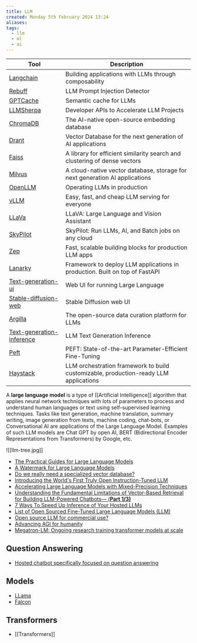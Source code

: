 ```yaml
---
title: LLM
created: Monday 5th February 2024 13:24
aliases: 
tags:
  - llm
  - ml
  - ai
---
```

| Tool                                                                                  | Description                                                                 |
| ------------------------------------------------------------------------------------- | --------------------------------------------------------------------------- |
| [Langchain](https://github.com/hwchase17/langchain)                                   | Building applications with LLMs through composability                       |
| [Rebuff](https://github.com/woop/rebuff)                                              | LLM Prompt Injection Detector                                               |
| [GPTCache](https://github.com/zilliztech/GPTCache)                                    | Semantic cache for LLMs                                                     |
| [LLMSherpa](https://github.com/nlmatics/llmsherpa)                                    | Developer APIs to Accelerate LLM Projects                                   |
| [ChromaDB](https://github.com/chroma-core/chroma)                                     | The AI-native open-source embedding database                                |
| [Drant](https://github.com/qdrant/qdrant)                                             | Vector Database for the next generation of AI applications                  |
| [Faiss](https://github.com/facebookresearch/faiss)                                    | A library for efficient similarity search and clustering of dense vectors   |
| [Milvus](https://github.com/milvus-io/milvus)                                         | A cloud-native vector database, storage for next generation AI applications |
| [OpenLLM](https://github.com/bentoml/OpenLLM)                                         | Operating LLMs in production                                                |
| [vLLM](https://github.com/vllm-project/vllm)                                          | Easy, fast, and cheap LLM serving for everyone                              |
| [LLaVa](https://github.com/haotian-liu/LLaVA)                                         | LLaVA: Large Language and Vision Assistant                                  |
| [SkyPilot](https://github.com/skypilot-org/skypilot)                                  | SkyPilot: Run LLMs, AI, and Batch jobs on any cloud                         |
| [Zep](https://github.com/getzep/zep)                                                  | Fast, scalable building blocks for production LLM apps                      |
| [Lanarky](https://github.com/ajndkr/lanarky)                                          | Framework to deploy LLM applications in production. Built on top of FastAPI |
| [Text-generation-ui](https://github.com/oobabooga/text-generation-webui)              | Web UI for running Large Language                                           |
| [Stable-diffusion-web](https://github.com/AUTOMATIC1111/stable-diffusion-webui)       | Stable Diffusion web UI                                                     |
| [Argilla](https://github.com/argilla-io/argilla)                                      | The open-source data curation platform for LLMs                             |
| [Text-generation-inference](https://github.com/huggingface/text-generation-inference) | LLM Text Generation Inference                                               |
| [Peft](https://pypi.org/project/peft/)                                                | PEFT: State-of-the-art Parameter-Efficient Fine-Tuning                      |
| [Haystack](https://haystack.deepset.ai/)                                                                                      | LLM orchestration framework to build customizable, production-ready LLM applications                                                                            |

A **large language model** is a type of [[Artificial Intelligence]] algorithm that applies neural network techniques with lots of parameters to process and understand human languages or text using self-supervised learning techniques. Tasks like text generation, machine translation, summary writing, image generation from texts, machine coding, chat-bots, or Conversational AI are applications of the Large Language Model. Examples of such LLM models are Chat GPT by open AI, BERT (Bidirectional Encoder Representations from Transformers) by Google, etc.


![[llm-tree.jpg]]


- [The Practical Guides for Large Language Models](https://github.com/Mooler0410/LLMsPracticalGuide)
- [A Watermark for Large Language Models](https://github.com/jwkirchenbauer/lm-watermarking)
- [Do we really need a specialized vector database?](https://modelz.ai/blog/pgvector)
- [Introducing the World's First Truly Open Instruction-Tuned LLM](https://www.databricks.com/blog/2023/04/12/dolly-first-open-commercially-viable-instruction-tuned-llm)
- [Accelerating Large Language Models with Mixed-Precision Techniques](https://lightning.ai/pages/community/tutorial/accelerating-large-language-models-with-mixed-precision-techniques/)
- [Understanding the Fundamental Limitations of Vector-Based Retrieval for Building LLM-Powered Chatbots— (**Part 1/3)**](https://medium.com/thirdai-blog/understanding-the-fundamental-limitations-of-vector-based-retrieval-for-building-llm-powered-48bb7b5a57b3)
- [7 Ways To Speed Up Inference of Your Hosted LLMs](https://betterprogramming.pub/speed-up-llm-inference-83653aa24c47)
- [List of Open Sourced Fine-Tuned Large Language Models (LLM)](https://medium.com/geekculture/list-of-open-sourced-fine-tuned-large-language-models-llm-8d95a2e0dc76)
- [Open source LLM for commercial use?](https://news.ycombinator.com/item?id=35512338)
- [Advancing AGI for humanity](https://thegenerality.com/agi/index.html)
- [Megatron-LM: Ongoing research training transformer models at scale](https://github.com/NVIDIA/Megatron-LM)
## Question Answering

- [Hosted chatbot specifically focused on question answering](https://github.com/hwchase17/chat-langchain)
## Models

- [LLama](https://github.com/facebookresearch/llama)
- [Falcon](https://github.com/Sentdex/Falcon-LLM/)
## Transformers

- [[Transformers]]